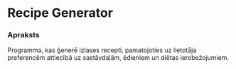# Recipe Generator

### Apraksts
Programma, kas ģenerē izlases recepti, pamatojoties uz lietotāja preferencēm attiecībā uz sastāvdaļām, ēdieniem un diētas ierobežojumiem.